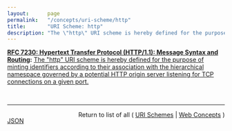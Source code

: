 ```yaml
---
layout:      page
permalink:   "/concepts/uri-scheme/http"
title:       "URI Scheme: http"
description: "The \"http\" URI scheme is hereby defined for the purpose of minting identifiers according to their association with the hierarchical namespace governed by a potential HTTP origin server listening for TCP connections on a given port."
---
```


**[RFC 7230: Hypertext Transfer Protocol (HTTP/1.1): Message Syntax and Routing](/specs/IETF/RFC/7230 "The Hypertext Transfer Protocol (HTTP) is an application-level protocol for distributed, collaborative, hypertext information systems. HTTP has been in use by the World Wide Web global information initiative since 1990. This document provides an overview of HTTP architecture and its associated terminology, defines the &#34;http&#34; and &#34;https&#34; Uniform Resource Identifier (URI) schemes, defines the HTTP/1.1 message syntax and parsing requirements, and describes general security concerns for implementations."):** [The "http" URI scheme is hereby defined for the purpose of minting identifiers according to their association with the hierarchical namespace governed by a potential HTTP origin server listening for TCP connections on a given port.](http://tools.ietf.org/html/rfc7230#section-2.7.1 "Read documentation for URI Scheme &#34;http&#34;")

<br/>
<hr/>

<p style="float : left"><a href="./http.json" title="JSON representing this particular Web Concept value">JSON</a></p>
<p style="text-align: right">Return to list of all ( <a href="../uri-schemes">URI Schemes</a> | <a href="../">Web Concepts</a> )</p>
